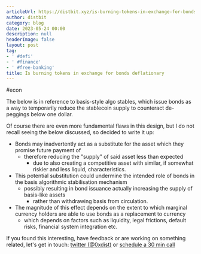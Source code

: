```yaml
---
articleUrl: https://distbit.xyz/is-burning-tokens-in-exchange-for-bonds-actually-deflationary
author: distbit
category: blog
date: 2023-05-24 00:00
description: null
headerImage: false
layout: post
tag:
- ' #defi'
- ' #finance'
- ' #free-banking'
title: Is burning tokens in exchange for bonds deflationary
---
```


#econ



The below is in reference to basis-style algo stables, which issue bonds as a way to temporarily reduce the stablecoin supply to counteract de-peggings below one dollar.

Of course there are even more fundamental flaws in this design, but I do not recall seeing the below discussed, so decided to write it up:

- Bonds may inadvertently act as a substitute for the asset which they promise future payment of
	- therefore reducing the "supply" of said asset less than expected
		- due to also creating a competitive asset with similar, if somewhat riskier and less liquid, characteristics.
- This potential substitution could undermine the intended role of bonds in the basis algorithmic stabilisation mechanism
	- possibly resulting in bond issuance actually increasing the supply of basis-like assets
		- rather than withdrawing basis from circulation.
- The magnitude of this effect depends on the extent to which marginal currency holders are able to use bonds as a replacement to currency
	- which depends on factors such as liquidity, legal frictions, default risks, financial system integration etc.



If you found this interesting, have feedback or are working on something related, let's get in touch: [twitter (@0xdist)](https://twitter.com/0xdist) or [schedule a 30 min call](https://cal.com/distbit/30min)